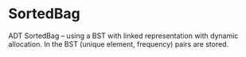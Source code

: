 # SortedBag
ADT SortedBag – using a BST with linked representation with dynamic allocation. In the BST (unique element, frequency) pairs are stored.
